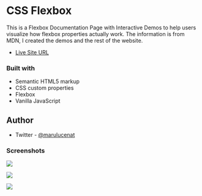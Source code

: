 # CSS Flexbox
This is a Flexbox Documentation Page with Interactive Demos to help users visualize how flexbox properties actually work.
The information is from MDN, I created the demos and the rest of the website.

- [Live Site URL](https://marugy99.github.io/flexbox-doc)

### Built with

- Semantic HTML5 markup
- CSS custom properties
- Flexbox
- Vanilla JavaScript

## Author

- Twitter - [@marulucenat](https://twitter.com/marulucenat)

### Screenshots

![](https://i.imgur.com/woOereX.png)

![](https://i.imgur.com/sdtdzzB.png)

![](https://i.imgur.com/8NbPzeD.png)
